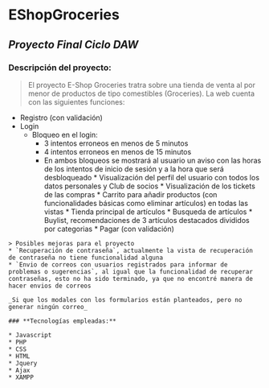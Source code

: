 # EShopGroceries
## _Proyecto Final Ciclo DAW_

   ### **Descripción del proyecto:**

   > El proyecto E-Shop Groceries tratra sobre una tienda de venta al por menor de productos de tipo comestibles (Groceries). La web cuenta con las siguientes funciones:
   * Registro (con validación)
   * Login
        * Bloqueo en el login:
            * 3 intentos erroneos en menos de 5 minutos
            * 4 intentos erroneos en menos de 15 minutos
            * En ambos bloqueos se mostrará al usuario un aviso con las horas de los intentos de inicio de sesión y a la hora que será desbloqueado
    * Visualización del perfil del usuario con todos los datos personales y Club de socios
    * Visualización de los tickets de las compras
    * Carrito para añadir productos (con funcionalidades básicas como eliminar artículos) en todas las vistas
    * Tienda principal de artículos
    * Busqueda de artículos
    * Buylist, recomendaciones de 3 artículos destacados divididos por categorias
    * Pagar (con validación)

    > Posibles mejoras para el proyecto
    * `Recuperación de contraseña`, actualmente la vista de recuperación de contraseña no tiene funcionalidad alguna
    * `Envio de correos con usuarios registrados para informar de problemas o sugerencias`, al igual que la funcionalidad de recuperar contraseñas, esto no ha sido terminado, ya que no encontré manera de hacer envios de correos

    _Si que los modales con los formularios están planteados, pero no generar ningún correo_

    ### **Tecnologías empleadas:**
    
    * Javascript
    * PHP
    * CSS
    * HTML
    * Jquery
    * Ajax
    * XAMPP




